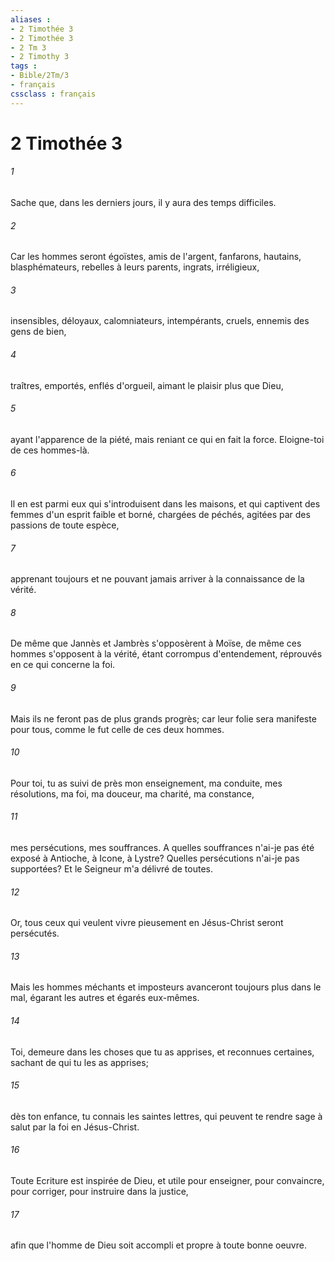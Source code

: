 ```yaml
---
aliases : 
- 2 Timothée 3
- 2 Timothée 3
- 2 Tm 3
- 2 Timothy 3
tags : 
- Bible/2Tm/3
- français
cssclass : français
---
```


# 2 Timothée 3

###### 1
Sache que, dans les derniers jours, il y aura des temps difficiles.
###### 2
Car les hommes seront égoïstes, amis de l'argent, fanfarons, hautains, blasphémateurs, rebelles à leurs parents, ingrats, irréligieux,
###### 3
insensibles, déloyaux, calomniateurs, intempérants, cruels, ennemis des gens de bien,
###### 4
traîtres, emportés, enflés d'orgueil, aimant le plaisir plus que Dieu,
###### 5
ayant l'apparence de la piété, mais reniant ce qui en fait la force. Eloigne-toi de ces hommes-là.
###### 6
Il en est parmi eux qui s'introduisent dans les maisons, et qui captivent des femmes d'un esprit faible et borné, chargées de péchés, agitées par des passions de toute espèce,
###### 7
apprenant toujours et ne pouvant jamais arriver à la connaissance de la vérité.
###### 8
De même que Jannès et Jambrès s'opposèrent à Moïse, de même ces hommes s'opposent à la vérité, étant corrompus d'entendement, réprouvés en ce qui concerne la foi.
###### 9
Mais ils ne feront pas de plus grands progrès; car leur folie sera manifeste pour tous, comme le fut celle de ces deux hommes.
###### 10
Pour toi, tu as suivi de près mon enseignement, ma conduite, mes résolutions, ma foi, ma douceur, ma charité, ma constance,
###### 11
mes persécutions, mes souffrances. A quelles souffrances n'ai-je pas été exposé à Antioche, à Icone, à Lystre? Quelles persécutions n'ai-je pas supportées? Et le Seigneur m'a délivré de toutes.
###### 12
Or, tous ceux qui veulent vivre pieusement en Jésus-Christ seront persécutés.
###### 13
Mais les hommes méchants et imposteurs avanceront toujours plus dans le mal, égarant les autres et égarés eux-mêmes.
###### 14
Toi, demeure dans les choses que tu as apprises, et reconnues certaines, sachant de qui tu les as apprises;
###### 15
dès ton enfance, tu connais les saintes lettres, qui peuvent te rendre sage à salut par la foi en Jésus-Christ.
###### 16
Toute Ecriture est inspirée de Dieu, et utile pour enseigner, pour convaincre, pour corriger, pour instruire dans la justice,
###### 17
afin que l'homme de Dieu soit accompli et propre à toute bonne oeuvre.
